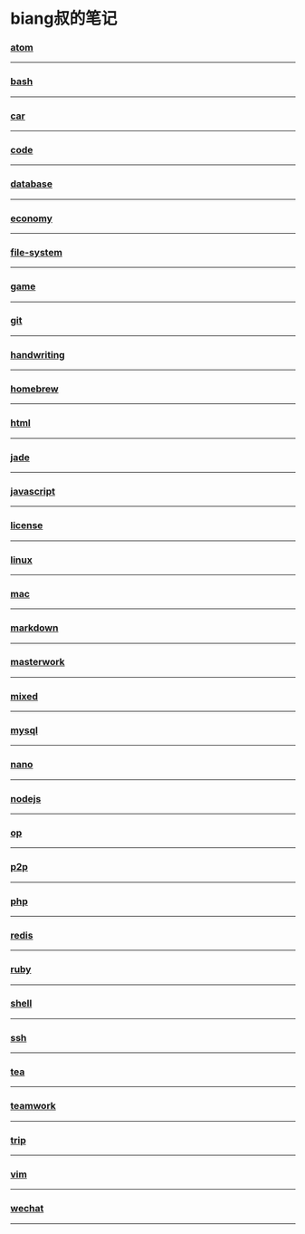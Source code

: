 biang叔的笔记
===========

### [atom](atom/index)

---

### [bash](bash/index)

---

### [car](car/index)

---

### [code](code/index)

---

### [database](database/index)

---

### [economy](economy/index)

---

### [file-system](file-system/index)

---

### [game](game/index)

---

### [git](git/index)

---

### [handwriting](handwriting/index)

---

### [homebrew](homebrew/index)

---

### [html](html/index)

---

### [jade](jade/index)

---

### [javascript](javascript/index)

---

### [license](license/index)

---

### [linux](linux/index)

---

### [mac](mac/index)

---

### [markdown](markdown/index)

---

### [masterwork](masterwork/index)

---

### [mixed](mixed/index)

---

### [mysql](mysql/index)

---

### [nano](nano/index)

---

### [nodejs](nodejs/index)

---

### [op](op/index)

---

### [p2p](p2p/index)

---

### [php](php/index)

---

### [redis](redis/index)

---

### [ruby](ruby/index)

---

### [shell](shell/index)

---

### [ssh](ssh/index)

---

### [tea](tea/index)

---

### [teamwork](teamwork/index)

---

### [trip](trip/index)

---

### [vim](vim/index)

---

### [wechat](wechat/index)

---
